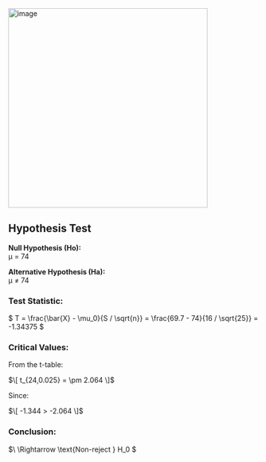<img width="400" alt="image" src="https://github.com/user-attachments/assets/fb3678a8-910f-4629-af5d-5d28919c6dc1" />  

## Hypothesis Test

**Null Hypothesis (Ho):**  
μ = 74   

**Alternative Hypothesis (Ha):**  
μ ≠ 74

### Test Statistic:

$ T = \frac{\bar{X} - \mu_0}{S / \sqrt{n}} = \frac{69.7 - 74}{16 / \sqrt{25}} = -1.34375 \$

### Critical Values:

From the t-table:

$\[ t_{24,0.025} = \pm 2.064 \]$

Since:

$\[ -1.344 > -2.064 \]$

### Conclusion:

$\ \Rightarrow \text{Non-reject } H_0 \$
